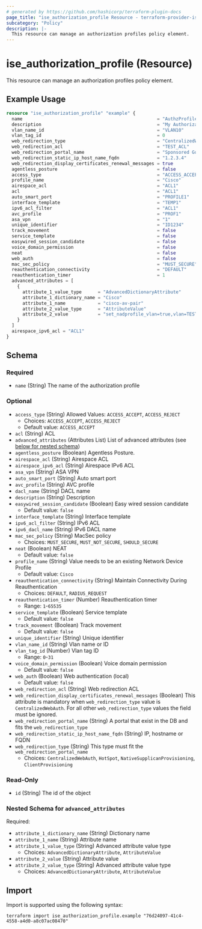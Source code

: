 ```yaml
---
# generated by https://github.com/hashicorp/terraform-plugin-docs
page_title: "ise_authorization_profile Resource - terraform-provider-ise"
subcategory: "Policy"
description: |-
  This resource can manage an authorization profiles policy element.
---
```


# ise_authorization_profile (Resource)

This resource can manage an authorization profiles policy element.

## Example Usage

```terraform
resource "ise_authorization_profile" "example" {
  name                                                  = "AuthzProfile1"
  description                                           = "My Authorization Profile"
  vlan_name_id                                          = "VLAN10"
  vlan_tag_id                                           = 0
  web_redirection_type                                  = "CentralizedWebAuth"
  web_redirection_acl                                   = "TEST_ACL"
  web_redirection_portal_name                           = "Sponsored Guest Portal (default)"
  web_redirection_static_ip_host_name_fqdn              = "1.2.3.4"
  web_redirection_display_certificates_renewal_messages = true
  agentless_posture                                     = false
  access_type                                           = "ACCESS_ACCEPT"
  profile_name                                          = "Cisco"
  airespace_acl                                         = "ACL1"
  acl                                                   = "ACL1"
  auto_smart_port                                       = "PROFILE1"
  interface_template                                    = "TEMP1"
  ipv6_acl_filter                                       = "ACL1"
  avc_profile                                           = "PROF1"
  asa_vpn                                               = "1"
  unique_identifier                                     = "ID1234"
  track_movement                                        = false
  service_template                                      = false
  easywired_session_candidate                           = false
  voice_domain_permission                               = false
  neat                                                  = false
  web_auth                                              = false
  mac_sec_policy                                        = "MUST_SECURE"
  reauthentication_connectivity                         = "DEFAULT"
  reauthentication_timer                                = 1
  advanced_attributes = [
    {
      attribute_1_value_type      = "AdvancedDictionaryAttribute"
      attribute_1_dictionary_name = "Cisco"
      attribute_1_name            = "cisco-av-pair"
      attribute_2_value_type      = "AttributeValue"
      attribute_2_value           = "set_nadprofile_vlan=true,vlan=TEST,tag=1"
    }
  ]
  airespace_ipv6_acl = "ACL1"
}
```

<!-- schema generated by tfplugindocs -->
## Schema

### Required

- `name` (String) The name of the authorization profile

### Optional

- `access_type` (String) Allowed Values: `ACCESS_ACCEPT`, `ACCESS_REJECT`
  - Choices: `ACCESS_ACCEPT`, `ACCESS_REJECT`
  - Default value: `ACCESS_ACCEPT`
- `acl` (String) ACL
- `advanced_attributes` (Attributes List) List of advanced attributes (see [below for nested schema](#nestedatt--advanced_attributes))
- `agentless_posture` (Boolean) Agentless Posture.
- `airespace_acl` (String) Airespace ACL
- `airespace_ipv6_acl` (String) Airespace IPv6 ACL
- `asa_vpn` (String) ASA VPN
- `auto_smart_port` (String) Auto smart port
- `avc_profile` (String) AVC profile
- `dacl_name` (String) DACL name
- `description` (String) Description
- `easywired_session_candidate` (Boolean) Easy wired session candidate
  - Default value: `false`
- `interface_template` (String) Interface template
- `ipv6_acl_filter` (String) IPv6 ACL
- `ipv6_dacl_name` (String) IPv6 DACL name
- `mac_sec_policy` (String) MacSec policy
  - Choices: `MUST_SECURE`, `MUST_NOT_SECURE`, `SHOULD_SECURE`
- `neat` (Boolean) NEAT
  - Default value: `false`
- `profile_name` (String) Value needs to be an existing Network Device Profile
  - Default value: `Cisco`
- `reauthentication_connectivity` (String) Maintain Connectivity During Reauthentication
  - Choices: `DEFAULT`, `RADIUS_REQUEST`
- `reauthentication_timer` (Number) Reauthentication timer
  - Range: `1`-`65535`
- `service_template` (Boolean) Service template
  - Default value: `false`
- `track_movement` (Boolean) Track movement
  - Default value: `false`
- `unique_identifier` (String) Unique identifier
- `vlan_name_id` (String) Vlan name or ID
- `vlan_tag_id` (Number) Vlan tag ID
  - Range: `0`-`31`
- `voice_domain_permission` (Boolean) Voice domain permission
  - Default value: `false`
- `web_auth` (Boolean) Web authentication (local)
  - Default value: `false`
- `web_redirection_acl` (String) Web redirection ACL
- `web_redirection_display_certificates_renewal_messages` (Boolean) This attribute is mandatory when `web_redirection_type` value is `CentralizedWebAuth`. For all other `web_redirection_type` values the field must be ignored.
- `web_redirection_portal_name` (String) A portal that exist in the DB and fits the `web_redirection_type`
- `web_redirection_static_ip_host_name_fqdn` (String) IP, hostname or FQDN
- `web_redirection_type` (String) This type must fit the `web_redirection_portal_name`
  - Choices: `CentralizedWebAuth`, `HotSpot`, `NativeSupplicanProvisioning`, `ClientProvisioning`

### Read-Only

- `id` (String) The id of the object

<a id="nestedatt--advanced_attributes"></a>
### Nested Schema for `advanced_attributes`

Required:

- `attribute_1_dictionary_name` (String) Dictionary name
- `attribute_1_name` (String) Attribute name
- `attribute_1_value_type` (String) Advanced attribute value type
  - Choices: `AdvancedDictionaryAttribute`, `AttributeValue`
- `attribute_2_value` (String) Attribute value
- `attribute_2_value_type` (String) Advanced attribute value type
  - Choices: `AdvancedDictionaryAttribute`, `AttributeValue`

## Import

Import is supported using the following syntax:

```shell
terraform import ise_authorization_profile.example "76d24097-41c4-4558-a4d0-a8c07ac08470"
```
